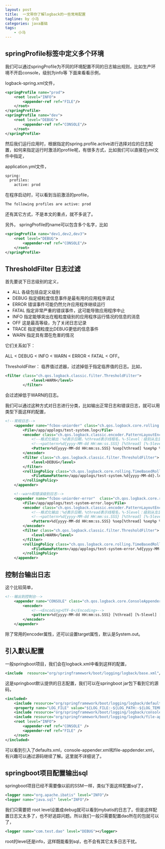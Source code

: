 ```yaml
---
layout: post
title:  一文带你了解logback的一些常用配置
tagline: by 小马
categories: java基础
tags: 
    - 小马
---
```



##  springProfile标签中定义多个环境

我们可以通过springProfile为不同的环境配置不同的日志输出规则，比如生产环境不开启console，级别为info等 下面来看看示例，

<!--more-->

logback-spring.xml文件，

```xml
<springProfile name="prod">
    <root level="INFO">
        <appender-ref ref="FILE"/>
    </root>
</springProfile>
<springProfile name="dev">  
    <root level="DEBUG">
        <appender-ref ref="CONSOLE"/>
    </root>
</springProfile>
```

然后我们运行应用时，根据指定的spring.profile.active进行选择对应的日志配置，如何来指定运行时激活的profile呢，有很多方式，比如我们可以直接在yml文件中指定，

application.yml文件，

```xml
spring:
  profiles:
    active: prod
```

在程序启动时，可以看到当前激活的profile，

```bash
The following profiles are active: prod
```

还有其它方式，不是本文的重点，就不多说了。

另外， springProfile的name可以包含多个名字，比如
```xml
<springProfile name="dev1,dev2,dev3">  
    <root level="DEBUG">
        <appender-ref ref="CONSOLE"/>
    </root>
</springProfile>
```

## ThresholdFilter 日志过滤

首先要说下日志级别的定义，

* ALL 各级包括自定义级别 
* DEBUG 指定细粒度信息事件是最有用的应用程序调试 
* ERROR 错误事件可能仍然允许应用程序继续运行 
* FATAL 指定非常严重的错误事件，这可能导致应用程序中止 
* INFO 指定能够突出在粗粒度级别的应用程序运行情况的信息的消息 
* OFF 这是最高等级，为了关闭日志记录 
* TRACE 指定细粒度比DEBUG更低的信息事件 
* WARN 指定具有潜在危害的情况

它们关系如下：

ALL < DEBUG < INFO < WARN < ERROR < FATAL < OFF。

ThresholdFilter： 临界值过滤器，过滤掉低于指定临界值的日志。比如，

```xml
<filter class="ch.qos.logback.classic.filter.ThresholdFilter">
            <level>WARN</level>
        </filter>
```

会过滤掉低于WARN的日志。

我们可以通过这种方式对日志进行分类，比如输出正常日志和错误日志，就可以用类型下面这样的配置，

```xml
<!--常规日志-->
    <appender name="fcbox-uniorder" class="ch.qos.logback.core.rolling.RollingFileAppender">
        <File>/app/applogs/test-system.log</File>
        <encoder class="ch.qos.logback.classic.encoder.PatternLayoutEncoder">
            <!--格式化输出：%d表示日期，%thread表示线程名，%-5level：级别从左显示5个字符宽度%msg：日志消息，%n是换行符-->
            <!--<pattern>%d{yyyy-MM-dd HH:mm:ss.SSS} [%thread] [%-5level] [TxId : %X{PtxId} , SpanId : %X{PspanId}] [%logger:%L] %msg%n</pattern>-->
            <Pattern>%d{yyyy-MM-dd HH:mm:ss.SSS} %sep[%thread] %sep%p %sep%c %sep[TxId : %X{PtxId} , SpanId : %X{PspanId}] %sep%msgToo%exToo%n</Pattern>
        </encoder>
        <filter class="ch.qos.logback.classic.filter.ThresholdFilter">
            <level>DEBUG</level>
        </filter>
        <rollingPolicy class="ch.qos.logback.core.rolling.TimeBasedRollingPolicy">
            <FileNamePattern>/app/applogs/test-system.%d{yyyy-MM-dd}.log</FileNamePattern>
        </rollingPolicy>
    </appender>

    <!--warn和错误级别日志-->
    <appender name="fcbox-uniorder-error"  class="ch.qos.logback.core.rolling.RollingFileAppender">
        <File>/app/applogs/test-system-error.log</File>
        <encoder class="ch.qos.logback.classic.encoder.PatternLayoutEncoder">
            <!--格式化输出：%d表示日期，%thread表示线程名，%-5level：级别从左显示5个字符宽度%msg：日志消息，%n是换行符-->
            <!--<pattern>%d{yyyy-MM-dd HH:mm:ss.SSS} [%thread] [%-5level] [TxId : %X{PtxId} , SpanId : %X{PspanId}] [%logger:%L] %msg%n</pattern>-->
            <Pattern>%d{yyyy-MM-dd HH:mm:ss.SSS} %sep[%thread] %sep%p %sep%c.%M \(%F:%L\) %sep[TxId : %X{PtxId} , SpanId : %X{PspanId}] %sep%msgToo%exToo%n</Pattern>
        </encoder>
        <filter class="ch.qos.logback.classic.filter.ThresholdFilter">
            <level>WARN</level>
        </filter>
        <rollingPolicy class="ch.qos.logback.core.rolling.TimeBasedRollingPolicy">
            <FileNamePattern>/app/applogs/test-system-error.%d{yyyy-MM-dd}.log</FileNamePattern>
        </rollingPolicy>
    </appender>
```

## 控制台输出日志

这个比较简单，

```xml
<!--输出到控制台-->
    <appender name="CONSOLE" class="ch.qos.logback.core.ConsoleAppender">
        <encoder>
            <!--<Encoding>UTF-8</Encoding>-->
            <pattern>%d{yyyy-MM-dd HH:mm:ss.SSS} [%thread] [%-5level] [%logger:%L] %msg%n</pattern>
        </encoder>
    </appender>
```

除了常用的encoder属性，还可以设置target属性，默认是System.out。


##  引入默认配置 

一般springboot项目，我们会在logback.xml中看到这样的配置，

 ```xml
 <include  resource="org/springframework/boot/logging/logback/base.xml"/>
 ```
 
这是springboot默认提供的日志配置，我们可以在springboot jar包下看到它的源码，

```xml
<included>
	<include resource="org/springframework/boot/logging/logback/defaults.xml" />
	<property name="LOG_FILE" value="${LOG_FILE:-${LOG_PATH:-${LOG_TEMP:-${java.io.tmpdir:-/tmp}}}/spring.log}"/>
	<include resource="org/springframework/boot/logging/logback/console-appender.xml" />
	<include resource="org/springframework/boot/logging/logback/file-appender.xml" />
	<root level="INFO">
		<appender-ref ref="CONSOLE" />
		<appender-ref ref="FILE" />
	</root>
</included>
```
可以看到引入了defaults.xml，console-appender.xml和file-appdender.xml，有兴趣可以通过源码继续了解。这里就不详细说了。

## springboot项目配置输出sql

springboot项目已经不需要像以前的SSM一样，类似下面这样配置sql了，

```xml
<logger name="org.apache.ibatis" level="INFO"/>
<logger name="java.sql" level="INFO"/>
```

我们只需要把 root level设置成debug就可以看到mybatis的日志了。但是这样配置日志又太多了，也不好追踪问题。所以我们一般只需要配置dao所在的包就可以了，

```xml
<logger name="com.test.dao" level="DEBUG"></logger>
```

root的level还是info，这样既能看到sql，也不会有其它太多日志干扰。